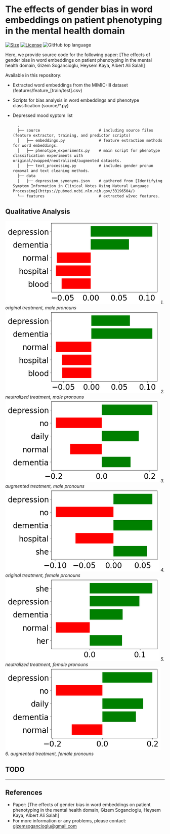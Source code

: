 # The effects of gender bias in word embeddings on patient phenotyping in the mental health domain
[![Size](https://img.shields.io/github/repo-size/gizemsogancioglu/gender-bias-mental-health)](https://img.shields.io/github/repo-size/gizemsogancioglu/gender-bias-mental-health)
[![License](https://img.shields.io/github/license/gizemsogancioglu/gender-bias-mental-health)](https://img.shields.io/github/license/gizemsogancioglu/gender-bias-mental-health)
![GitHub top language](https://img.shields.io/github/languages/top/gizemsogancioglu/gender-bias-mental-health)

Here, we provide source code for the following paper: [The effects of gender bias in word embeddings on
patient phenotyping in the mental health domain, Gizem Sogancioglu, Heysem Kaya, Albert Ali Salah]

Available in this repository: 
- Extracted word embeddings from the MIMIC-III dataset (features/feature_[train/test].csv)  
- Scripts for bias analysis in word embeddings and phenotype classification (source/*.py)
- Depressed mood syptom list 

        .
        ├── source                          # including source files (feature extractor, training, and predictor scripts)                
        │   ├── embeddings.py               # feature extraction methods for word embeddings. 
        │   ├── phenotype_experiments.py    # main script for phenotype classification experiments with original/swapped/neutralized/augmented datasets.
        │   ├── text_processing.py          # includes gender pronun removal and text cleaning methods.
        ├── data                         
        │   ├── depression_synonyms.json    # gathered from [Identifying Symptom Information in Clinical Notes Using Natural Language Processing](https://pubmed.ncbi.nlm.nih.gov/33196504/)
        └── features                        # extracted w2vec features. 

## Qualitative Analysis

![original treatment, male pronouns](FIG/orig_he.png?classes=caption "original treatment, male pronouns")
*1. original treatment, male pronouns*
![neutralized treatment, male pronouns](FIG/neutr_he.png?raw=true "neutralized treatment, male pronouns")
*2. neutralized treatment, male pronouns*
![augmented treatment, male pronouns](FIG/aug_he.png?raw=true "augmented treatment, male pronouns")
*3. augmented treatment, male pronouns*
![original treatment, female pronouns](FIG/orig_she.png?raw=true "original treatment, female pronouns")
*4. original treatment, female pronouns*
![neutralized treatment, female pronouns](FIG/neutr_she.png?raw=true "neutralized treatment, female pronouns")
*5. neutralized treatment, female pronouns*
![augmented treatment, female pronouns](FIG/aug_she.png?raw=true "augmented treatment, female pronouns")
*6. augmented treatment, female pronouns*



## TODO
--- 

## References
* Paper: [The effects of gender bias in word embeddings on patient phenotyping in the mental health domain, Gizem Sogancioglu, Heysem Kaya, Albert Ali Salah]
* For more information or any problems, please contact: gizemsogancioglu@gmail.com

